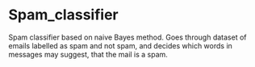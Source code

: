 # Spam_classifier
Spam classifier based on naive Bayes method. Goes through dataset of emails labelled as spam and not spam, and decides which words in messages may suggest, that the mail is a spam.
